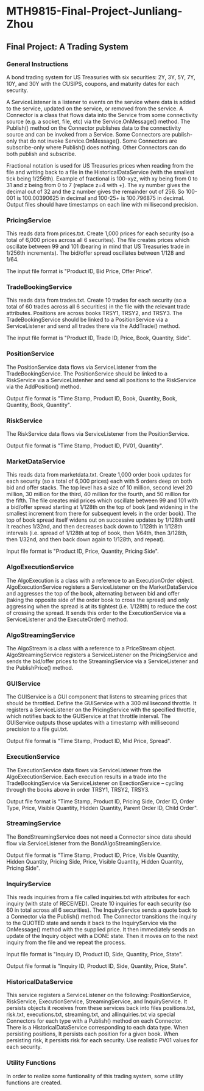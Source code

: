 # MTH9815-Final-Project-Junliang-Zhou
## Final Project: A Trading System



### General Instructions

A bond trading system for US Treasuries with six securities: 2Y, 3Y, 5Y, 7Y, 10Y, and 30Y with the CUSIPS, coupons, and maturity dates for each security.

A ServiceListener is a listener to events on the service where data is added to the service, updated on the service, or removed from the service. A Connector is a class that flows data into the Service from some connectivity source (e.g. a socket, file, etc) via the Service.OnMessage() method. The Publish() method on the Connector publishes data to the connectivity source and can be invoked from a Service. Some Connectors are publish-only that do not invoke Service.OnMessage(). Some Connectors are subscribe-only where Publish() does nothing. Other Connectors can do both publish and subscribe.

Fractional notation is used for US Treasuries prices when reading from the file and writing back to a file in the HistoricalDataService (with the smallest tick being 1/256th). Example of fractional is 100-xyz, with xy being from 0 to 31 and z being from 0 to 7 (replace z=4 with +). The xy number gives the decimal out of 32 and the z number gives the remainder out of 256. So 100-001 is 100.00390625 in decimal and 100-25+ is 100.796875 in decimal. Output files should have timestamps on each line with millisecond precision.



### PricingService

This reads data from prices.txt. Create 1,000 prices for each security (so a total of 6,000 prices across all 6 securites). The file creates prices which oscillate between 99 and 101 (bearing in mind that US Treasuries trade in 1/256th increments). The bid/offer spread oscillates between 1/128 and 1/64.

The input file format is "Product ID, Bid Price, Offer Price".



### TradeBookingService

This reads data from trades.txt. Create 10 trades for each security (so a total of 60 trades across all 6 securities) in the file with the relevant trade attributes. Positions are across books TRSY1, TRSY2, and TRSY3. The TradeBookingService should be linked to a PositionService via a ServiceListener and send all trades there via the AddTrade() method.

The input file format is "Product ID, Trade ID, Price, Book, Quantity, Side".



### PositionService

The PositionService data flows via ServiceListener from the TradeBookingService. The PositionService should be linked to a RiskService via a ServiceListenher and send all positions to the RiskService via the AddPosition() method.

Output file format is "Time Stamp, Product ID, Book, Quantity, Book, Quantity, Book, Quantity".



### RiskService

The RiskService data flows via ServiceListener from the PositionService.

Output file format is "Time Stamp, Product ID, PV01, Quantity".



### MarketDataService

This reads data from marketdata.txt. Create 1,000 order book updates for each security (so a total of 6,000 prices) each with 5 orders deep on both bid and offer stacks. The top level has a size of 10 million, second level 20 million, 30 million for the third, 40 million for the fourth, and 50 million for the fifth. The file creates mid prices which oscillate between 99 and 101 with a bid/offer spread starting at 1/128th on the top of book (and widening in the smallest increment from there for subsequent levels in the order book). The top of book spread itself widens out on successive updates by 1/128th until it reaches 1/32nd, and then decreases back down to 1/128th in 1/128th intervals (i.e. spread of 1/128th at top of book, then 1/64th, then 3/128th, then 1/32nd, and then back down again to 1/128th, and repeat).

Input file format is "Product ID, Price, Quantity, Pricing Side".



### AlgoExecutionService

The AlgoExecution is a class with a reference to an ExecutionOrder object. AlgoExecutionService registers a ServiceListener on the MarketDataService and aggresses the top of the book, alternating between bid and offer (taking the opposite side of the order book to cross the spread) and only aggressing when the spread is at its tightest (i.e. 1/128th) to reduce the cost of crossing the spread. It sends this order to the ExecutionService via a ServiceListener and the ExecuteOrder() method.



### AlgoStreamingService

The AlgoStream is a class with a reference to a PriceStream object. AlgoStreamingService registers a ServiceListener on the PricingService and sends the bid/offer prices to the StreamingService via a ServiceListener and the PublishPrice() method.



### GUIService

The GUIService is a GUI component that listens to streaming prices that should be throttled. Define the GUIService with a 300 millisecond throttle. It registers a ServiceListener on the PricingService with the specified throttle, which notifies back to the GUIService at that throttle interval. The GUIService outputs those updates with a timestamp with millisecond precision to a file gui.txt.

Output file format is "Time Stamp, Product ID, Mid Price, Spread".



### ExecutionService

The ExecutionService data flows via ServiceListener from the AlgoExecutionService. Each execution results in a trade into the TradeBookingService via ServiceListener on ExectionService – cycling through the books above in order TRSY1, TRSY2, TRSY3.

Output file format is "Time Stamp, Product ID, Pricing Side, Order ID, Order Type, Price, Visible Quantity, Hidden Quantity, Parent Order ID, Child Order".



### StreamingService

The BondStreamingService does not need a Connector since data should flow via ServiceListener from the BondAlgoStreamingService.

Output file format is "Time Stamp, Product ID, Price, Visible Quantity, Hidden Quantity, Pricing Side, Price, Visible Quantity, Hidden Quantity, Pricing Side".



### InquiryService

This reads inquiries from a file called inquiries.txt with attributes for each inquiry (with state of RECEIVED). Create 10 inquiries for each security (so 60 in total across all 6 securities). The InquiryService sends a quote back to a Connector via the Publish() method. The Connector transitions the inquiry to the QUOTED state and sends it back to the InquiryService via the OnMessage() method with the supplied price. It then immediately sends an update of the Inquiry object with a DONE state. Then it moves on to the next inquiry from the file and we repeat the process.

Input file format is "Inquiry ID, Product ID, Side, Quantity, Price, State".

Output file format is "Inquiry ID, Product ID, Side, Quantity, Price, State".



### HistoricalDataService

This service registers a ServiceListener on the following: PositionService, RiskService, ExecutionService, StreamingService, and InquiryService. It persists objects it receives from these services back into files positions.txt, risk.txt, executions.txt, streaming.txt, and allinquiries.txt via special Connectors for each type with a Publish() method on each Connector. There is a HistoricalDataService corresponding to each data type. When persisting positions, It persists each position for a given book. When persisting risk, it persists risk for each security. Use realistic PV01 values for each security. 

### Utility Functions

In order to realize some funtionality of this trading system, some utility functions are created.
